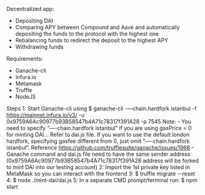 
Decentralized app:
- Depositing DAI
- Comparing APY between Compound and Aave and automatically depositing the funds to the protocol with the highest one
- Rebalancing funds to redirect the deposit to the highest APY
- Withdrawing funds

Requirements:
- Ganache-cli
- Infura.io 
- Metamask
- Truffle
- NodeJS

Steps
1: Start Ganache-cli using $ ganache-cli -—chain.hardfork istanbul -f https://mainnet.infura.io/v3/<Your-Project-ID> -u 0x9759A6Ac90977b93B58547b4A71c78317f391A28 -p 7545
Note: 
    - You need to specify “—-chain.hardfork istanbul” if you are using gasPrice = 0 for minting DAI… Refer to dai.js file. If you want to use the default london hardfork, specifying gasfee different from 0, just omit “—-chain.hardfork istanbul”. Reference https://github.com/trufflesuite/ganache/issues/1968
    - Ganache command and dai.js file need to have the same sender address (0x9759A6Ac90977b93B58547b4A71c78317f391A28 address will be forked to mint DAI into our testing account)
2: Import the 1st private key listed in MetaMask so you can interact with the frontend
3: $ truffle migrate --reset
4: $ node ./mint-dai/dai.js
5: In a separate CMD prompt/terminal run: $ npm start 
